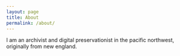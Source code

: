 ```yaml
---
layout: page
title: About
permalink: /about/
---
```


I am an archivist and digital preservationist in the pacific northwest, originally from new england. 
